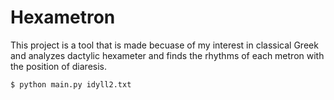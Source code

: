# Hexametron

This project is a tool that is made becuase of my interest in classical Greek and analyzes dactylic hexameter and finds the rhythms of each metron with the position of diaresis.

```bash
$ python main.py idyll2.txt
```
